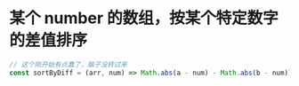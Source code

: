 # 某个 number 的数组，按某个特定数字的差值排序

```js
// 这个刚开始有点蠢了，脑子没转过来
const sortByDiff = (arr, num) => Math.abs(a - num) - Math.abs(b - num))
```